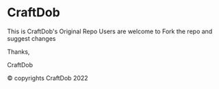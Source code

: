 # CraftDob

 This is CraftDob's Original Repo 
Users are welcome to Fork the repo and suggest changes

Thanks,

 CraftDob


© copyrights CraftDob 2022
